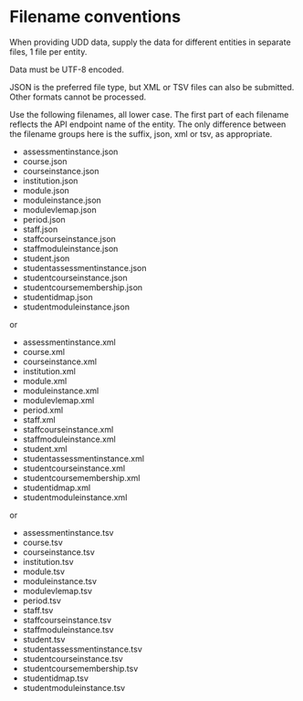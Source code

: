 # Filename conventions
When providing UDD data, supply the data for different entities in separate files, 1 file per entity.

Data must be UTF-8 encoded.

JSON is the preferred file type, but XML or TSV files can also be submitted.  Other formats cannot be processed.

Use the following filenames, all lower case.  The first part of each filename reflects the API endpoint name of the entity. The only difference between the filename groups here is the suffix, json, xml or tsv, as appropriate.

- assessmentinstance.json
- course.json
- courseinstance.json
- institution.json
- module.json
- moduleinstance.json
- modulevlemap.json
- period.json
- staff.json
- staffcourseinstance.json
- staffmoduleinstance.json
- student.json
- studentassessmentinstance.json
- studentcourseinstance.json
- studentcoursemembership.json
- studentidmap.json
- studentmoduleinstance.json

or

- assessmentinstance.xml
- course.xml
- courseinstance.xml
- institution.xml
- module.xml
- moduleinstance.xml
- modulevlemap.xml
- period.xml
- staff.xml
- staffcourseinstance.xml
- staffmoduleinstance.xml
- student.xml
- studentassessmentinstance.xml
- studentcourseinstance.xml
- studentcoursemembership.xml
- studentidmap.xml
- studentmoduleinstance.xml

or

- assessmentinstance.tsv
- course.tsv
- courseinstance.tsv
- institution.tsv
- module.tsv
- moduleinstance.tsv
- modulevlemap.tsv
- period.tsv
- staff.tsv
- staffcourseinstance.tsv
- staffmoduleinstance.tsv
- student.tsv
- studentassessmentinstance.tsv
- studentcourseinstance.tsv
- studentcoursemembership.tsv
- studentidmap.tsv
- studentmoduleinstance.tsv
